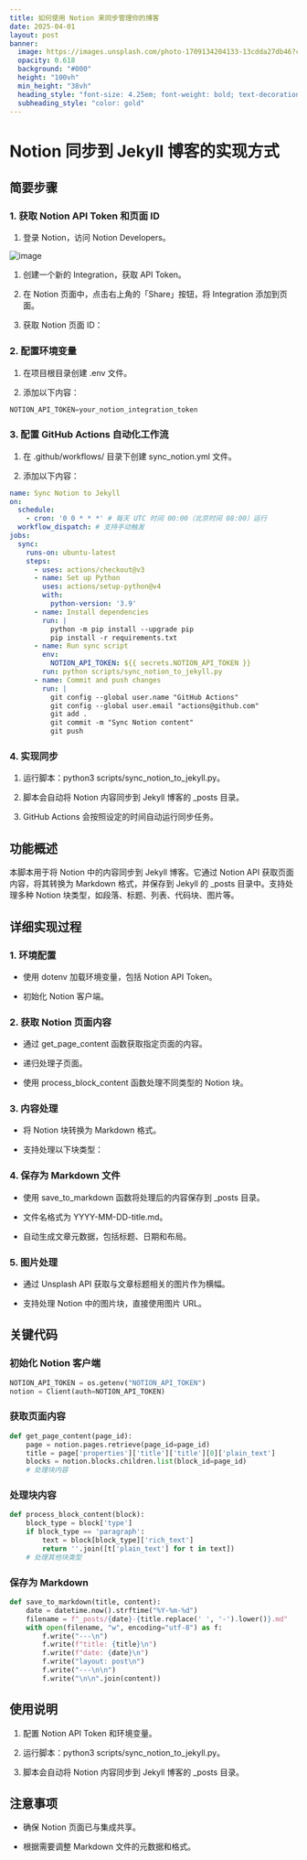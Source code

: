 ```yaml
---
title: 如何使用 Notion 来同步管理你的博客
date: 2025-04-01
layout: post
banner:
  image: https://images.unsplash.com/photo-1709134204133-13cdda27db46?crop=entropy&cs=tinysrgb&fit=max&fm=jpg&ixid=M3w2OTIwMzJ8MHwxfHJhbmRvbXx8fHx8fHx8fDE3NDM1NDU5NTZ8&ixlib=rb-4.0.3&q=80&w=1080
  opacity: 0.618
  background: "#000"
  height: "100vh"
  min_height: "38vh"
  heading_style: "font-size: 4.25em; font-weight: bold; text-decoration: underline"
  subheading_style: "color: gold"
---
```


# Notion 同步到 Jekyll 博客的实现方式

## 简要步骤

### 1. 获取 Notion API Token 和页面 ID

1. 登录 Notion，访问 Notion Developers。

![image](https://prod-files-secure.s3.us-west-2.amazonaws.com/a7a0cc5a-89b9-4cda-8686-1fba0ca52f40/d19c1afe-dea5-4312-9333-786b0ba83054/image.png?X-Amz-Algorithm=AWS4-HMAC-SHA256&X-Amz-Content-Sha256=UNSIGNED-PAYLOAD&X-Amz-Credential=ASIAZI2LB46645HKHA3L%2F20250401%2Fus-west-2%2Fs3%2Faws4_request&X-Amz-Date=20250401T221916Z&X-Amz-Expires=3600&X-Amz-Security-Token=IQoJb3JpZ2luX2VjEF0aCXVzLXdlc3QtMiJGMEQCIEPooexpOxyf0r4wVWf8St%2BOsEFpHKe3lOCKZv9bN3d%2BAiBiHfj7Muy3jnq%2F7aqGd55qi%2Bgppc%2F2c%2BURfD13CUMKDCqIBAjG%2F%2F%2F%2F%2F%2F%2F%2F%2F%2F8BEAAaDDYzNzQyMzE4MzgwNSIMl4V6%2FIkoAkeNvQZgKtwDH9iE%2Bl51RqO9w8TkIkqQjPSPz0vI4MSQ1kbmX32PTrrz%2FKJ%2F7N%2BYmAvDVnh2SxdgKr795wHaJe3bn%2BmVluXD4ovNS5%2FA9PwEywlmw%2FgxriyaEnUCr68k8ZhLHPLDTfUXJndqTQTwwQ8F2SNgEsIw5VR%2Bo6Zkkl%2FU8mR%2BgZrWsVxd8MeJ4BMN4qz1OX6sFeDO9%2BaP0sQWjaAA3gSwJGFeLwnFqD8XhQX0khtkF8TcpKUynOIONhp8HUImznLWtCNl0fteDz3KQlLwpXTRPA6TSuRgrLtHmIQmpDakJnC%2F6Bh0u%2FzzhvC%2BAGyILyV2RngCSgdWwUfAwzG5j42dFCZKRgdYvs63q8PVV7Xu%2ByWOSRa%2BmCaQUNFAW4FyQf9amFbk0HasDq5t%2FzpfKMLo5pa5Ry3PyX%2FPVRa2ceOKpb%2FhlUq%2BRQUBs3ypBkuKqrpU%2BdXd%2FZwoGaLg4GXItiyYnj9SnZVVizpw1nrC6buHh%2BMDkPkWbX0%2FJqSE2t%2BMcrP9vZxiLHKPhoZ%2BHUCu3oboHMp3J8pPBTb5jdOa1sRpw0ZhrAAYSK2XAWRDPvdatNyRakaSuewE9pGKKVMCEztIXj%2FOsAfv60VrDNt%2BLk2Lhwb1S6OCrXIS9GhN%2F4AnQhgwtqmxvwY6pgGfDNIni7ahQmnGRFGe4AONp9vaQZbaHAgC67Fcp4XEDsdHYihWFk8efijn3pfc%2Fl08si1lZ%2F2uTBhiGVXHJkl7Uaf3Vn1M8iaAD8n%2BTThSWEZTjhyLRMAVGDLtIjyyqbqb9Wuc1ULLYW5f714aGd8uCBJwovBuFRv0zSLXtAdwmke4iYbF6Q43WyNpDSAHSoLURtw7Q8zTUbzJhxU0DkEB33lAPK09&X-Amz-Signature=adad25e3591cf64753b05979943bffad302e5d351a16fffc2962be95bf1a6481&X-Amz-SignedHeaders=host&x-id=GetObject)

1. 创建一个新的 Integration，获取 API Token。

1. 在 Notion 页面中，点击右上角的「Share」按钮，将 Integration 添加到页面。

1. 获取 Notion 页面 ID：


### 2. 配置环境变量

1. 在项目根目录创建 .env 文件。

1. 添加以下内容：

```javascript
NOTION_API_TOKEN=your_notion_integration_token
```

### 3. 配置 GitHub Actions 自动化工作流

1. 在 .github/workflows/ 目录下创建 sync_notion.yml 文件。

1. 添加以下内容：

```yaml
name: Sync Notion to Jekyll
on:
  schedule:
    - cron: '0 0 * * *' # 每天 UTC 时间 00:00（北京时间 08:00）运行
  workflow_dispatch: # 支持手动触发
jobs:
  sync:
    runs-on: ubuntu-latest
    steps:
      - uses: actions/checkout@v3
      - name: Set up Python
        uses: actions/setup-python@v4
        with:
          python-version: '3.9'
      - name: Install dependencies
        run: |
          python -m pip install --upgrade pip
          pip install -r requirements.txt
      - name: Run sync script
        env:
          NOTION_API_TOKEN: ${{ secrets.NOTION_API_TOKEN }}
        run: python scripts/sync_notion_to_jekyll.py
      - name: Commit and push changes
        run: |
          git config --global user.name "GitHub Actions"
          git config --global user.email "actions@github.com"
          git add .
          git commit -m "Sync Notion content"
          git push
```

### 4. 实现同步

1. 运行脚本：python3 scripts/sync_notion_to_jekyll.py。

1. 脚本会自动将 Notion 内容同步到 Jekyll 博客的 _posts 目录。

1. GitHub Actions 会按照设定的时间自动运行同步任务。

## 功能概述

本脚本用于将 Notion 中的内容同步到 Jekyll 博客。它通过 Notion API 获取页面内容，将其转换为 Markdown 格式，并保存到 Jekyll 的 _posts 目录中。支持处理多种 Notion 块类型，如段落、标题、列表、代码块、图片等。

## 详细实现过程

### 1. 环境配置

- 使用 dotenv 加载环境变量，包括 Notion API Token。

- 初始化 Notion 客户端。

### 2. 获取 Notion 页面内容

- 通过 get_page_content 函数获取指定页面的内容。

- 递归处理子页面。

- 使用 process_block_content 函数处理不同类型的 Notion 块。

### 3. 内容处理

- 将 Notion 块转换为 Markdown 格式。

- 支持处理以下块类型：


### 4. 保存为 Markdown 文件

- 使用 save_to_markdown 函数将处理后的内容保存到 _posts 目录。

- 文件名格式为 YYYY-MM-DD-title.md。

- 自动生成文章元数据，包括标题、日期和布局。

### 5. 图片处理

- 通过 Unsplash API 获取与文章标题相关的图片作为横幅。

- 支持处理 Notion 中的图片块，直接使用图片 URL。

## 关键代码

### 初始化 Notion 客户端

```python
NOTION_API_TOKEN = os.getenv("NOTION_API_TOKEN")
notion = Client(auth=NOTION_API_TOKEN)
```

### 获取页面内容

```python
def get_page_content(page_id):
    page = notion.pages.retrieve(page_id=page_id)
    title = page['properties']['title']['title'][0]['plain_text']
    blocks = notion.blocks.children.list(block_id=page_id)
    # 处理块内容
```

### 处理块内容

```python
def process_block_content(block):
    block_type = block['type']
    if block_type == 'paragraph':
        text = block[block_type]['rich_text']
        return ''.join([t['plain_text'] for t in text])
    # 处理其他块类型
```

### 保存为 Markdown

```python
def save_to_markdown(title, content):
    date = datetime.now().strftime("%Y-%m-%d")
    filename = f"_posts/{date}-{title.replace(' ', '-').lower()}.md"
    with open(filename, "w", encoding="utf-8") as f:
        f.write("---\n")
        f.write(f"title: {title}\n")
        f.write(f"date: {date}\n")
        f.write("layout: post\n")
        f.write("---\n\n")
        f.write("\n\n".join(content))
```

## 使用说明

1. 配置 Notion API Token 和环境变量。

1. 运行脚本：python3 scripts/sync_notion_to_jekyll.py。

1. 脚本会自动将 Notion 内容同步到 Jekyll 博客的 _posts 目录。

## 注意事项

- 确保 Notion 页面已与集成共享。

- 根据需要调整 Markdown 文件的元数据和格式。